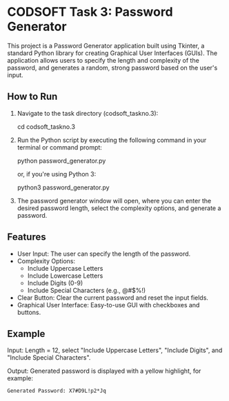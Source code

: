 # CODSOFT Task 3: Password Generator

This project is a Password Generator application built using Tkinter, a standard Python library for creating Graphical User Interfaces (GUIs). The application allows users to specify the length and complexity of the password, and generates a random, strong password based on the user's input.

## How to Run

1. Navigate to the task directory (codsoft_taskno.3):

    cd codsoft_taskno.3

2. Run the Python script by executing the following command in your terminal or command prompt:

    python password_generator.py

   or, if you're using Python 3:

    python3 password_generator.py

3. The password generator window will open, where you can enter the desired password length, select the complexity options, and generate a password.

## Features

- User Input: The user can specify the length of the password.
- Complexity Options:
    - Include Uppercase Letters
    - Include Lowercase Letters
    - Include Digits (0-9)
    - Include Special Characters (e.g., @#$%!)
- Clear Button: Clear the current password and reset the input fields.
- Graphical User Interface: Easy-to-use GUI with checkboxes and buttons.


## Example

Input: Length = 12, select "Include Uppercase Letters", "Include Digits", and "Include Special Characters".

Output: Generated password is displayed with a yellow highlight, for example:

    Generated Password: X7#D9L!p2*Jq
